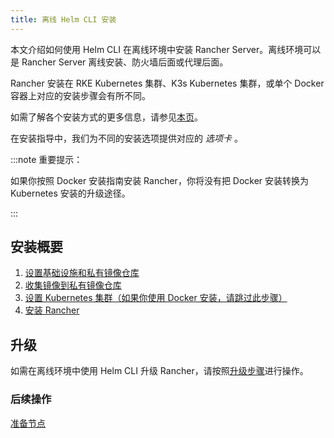 ```yaml
---
title: 离线 Helm CLI 安装
---
```


<head>
  <link rel="canonical" href="https://ranchermanager.docs.rancher.com/zh/getting-started/installation-and-upgrade/other-installation-methods/air-gapped-helm-cli-install"/>
</head>

本文介绍如何使用 Helm CLI 在离线环境中安装 Rancher Server。离线环境可以是 Rancher Server 离线安装、防火墙后面或代理后面。

Rancher 安装在 RKE Kubernetes 集群、K3s Kubernetes 集群，或单个 Docker 容器上对应的安装步骤会有所不同。

如需了解各个安装方式的更多信息，请参见[本页](../../installation-and-upgrade.md)。

在安装指导中，我们为不同的安装选项提供对应的 _选项卡_ 。

:::note 重要提示：

如果你按照 Docker 安装指南安装 Rancher，你将没有把 Docker 安装转换为 Kubernetes 安装的升级途径。

:::

## 安装概要

1. [设置基础设施和私有镜像仓库](infrastructure-private-registry.md)
2. [收集镜像到私有镜像仓库](publish-images.md)
3. [设置 Kubernetes 集群（如果你使用 Docker 安装，请跳过此步骤）](install-kubernetes.md)
4. [安装 Rancher](install-rancher-ha.md)

## 升级

如需在离线环境中使用 Helm CLI 升级 Rancher，请按照[升级步骤](../../install-upgrade-on-a-kubernetes-cluster/upgrades.md)进行操作。

### 后续操作

[准备节点](infrastructure-private-registry.md)
